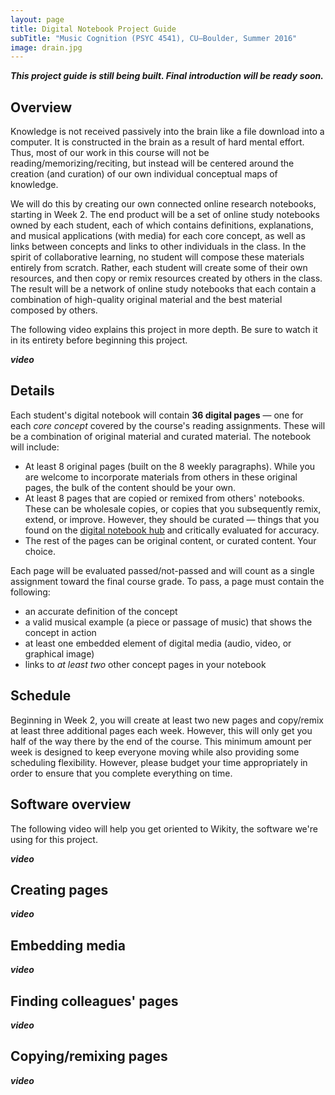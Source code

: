 ```yaml
---
layout: page
title: Digital Notebook Project Guide
subTitle: "Music Cognition (PSYC 4541), CU–Boulder, Summer 2016"
image: drain.jpg
---
```


***This project guide is still being built. Final introduction will be ready soon.***

## Overview

Knowledge is not received passively into the brain like a file download into a computer. It is constructed in the brain as a result of hard mental effort. Thus, most of our work in this course will not be reading/memorizing/reciting, but instead will be centered around the creation (and curation) of our own individual conceptual maps of knowledge.

We will do this by creating our own connected online research notebooks, starting in Week 2. The end product will be a set of online study notebooks owned by each student, each of which contains definitions, explanations, and musical applications (with media) for each core concept, as well as links between concepts and links to other individuals in the class. In the spirit of collaborative learning, no student will compose these materials entirely from scratch. Rather, each student will create some of their own resources, and then copy or remix resources created by others in the class. The result will be a network of online study notebooks that each contain a combination of high-quality original material and the best material composed by others.

The following video explains this project in more depth. Be sure to watch it in its entirety before beginning this project.

***video***

## Details

Each student's digital notebook will contain **36 digital pages** ― one for each *core concept* covered by the course's reading assignments. These will be a combination of original material and curated material. The notebook will include:

- At least 8 original pages (built on the 8 weekly paragraphs). While you are welcome to incorporate materials from others in these original pages, the bulk of the content should be your own.  
- At least 8 pages that are copied or remixed from others' notebooks. These can be wholesale copies, or copies that you subsequently remix, extend, or improve. However, they should be curated ― things that you found on the [digital notebook hub](http://muscogwiki.cubouldermusictheory.com) and critically evaluated for accuracy.  
- The rest of the pages can be original content, or curated content. Your choice.

Each page will be evaluated passed/not-passed and will count as a single assignment toward the final course grade. To pass, a page must contain the following:

- an accurate definition of the concept  
- a valid musical example (a piece or passage of music) that shows the concept in action  
- at least one embedded element of digital media (audio, video, or graphical image)  
- links to *at least two* other concept pages in your notebook

## Schedule

Beginning in Week 2, you will create at least two new pages and copy/remix at least three additional pages each week. However, this will only get you half of the way there by the end of the course. This minimum amount per week is designed to keep everyone moving while also providing some scheduling flexibility. However, please budget your time appropriately in order to ensure that you complete everything on time.

## Software overview

The following video will help you get oriented to Wikity, the software we're using for this project.

***video***

## Creating pages

***video***

## Embedding media

***video***

## Finding colleagues' pages

***video***

## Copying/remixing pages

***video***
